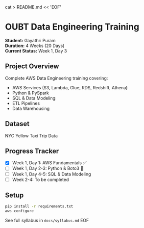cat > README.md << 'EOF'
# OUBT Data Engineering Training

**Student:** Gayathri Puram  
**Duration:** 4 Weeks (20 Days)  
**Current Status:** Week 1, Day 3

## Project Overview
Complete AWS Data Engineering training covering:
- AWS Services (S3, Lambda, Glue, RDS, Redshift, Athena)
- Python & PySpark
- SQL & Data Modeling
- ETL Pipelines
- Data Warehousing

## Dataset
NYC Yellow Taxi Trip Data

## Progress Tracker
- [x] Week 1, Day 1: AWS Fundamentals ✅
- [ ] Week 1, Day 2-3: Python & Boto3 🔄
- [ ] Week 1, Day 4-5: SQL & Data Modeling
- [ ] Week 2-4: To be completed

## Setup
```bash
pip install -r requirements.txt
aws configure
```

See full syllabus in `docs/syllabus.md`
EOF